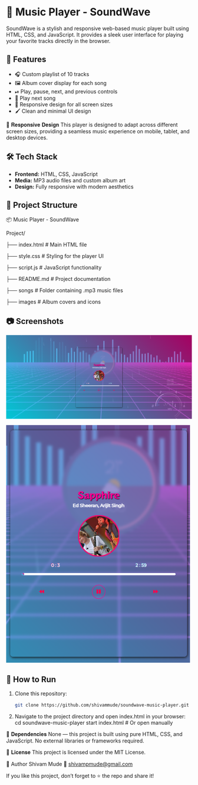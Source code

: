 # 🎵 Music Player - SoundWave 

SoundWave is a stylish and responsive web-based music player built using HTML, CSS, and JavaScript. It provides a sleek user interface for playing your favorite tracks directly in the browser.

## 🚀 Features

- 🎧 Custom playlist of 10 tracks
- 🖼 Album cover display for each song
- ⏯ Play, pause, next, and previous controls
- 🔁 Play next song
- 📱 Responsive design for all screen sizes
- 🖌 Clean and minimal UI design

📱 𝐑𝐞𝐬𝐩𝐨𝐧𝐬𝐢𝐯𝐞 𝐃𝐞𝐬𝐢𝐠𝐧
 This player is designed to adapt across different screen sizes, providing a seamless music experience on mobile, tablet, and desktop devices.

## 🛠 Tech Stack

- **Frontend:** HTML, CSS, JavaScript
- **Media:** MP3 audio files and custom album art
- **Design:** Fully responsive with modern aesthetics

## 📁 Project Structure
📦 Music Player - SoundWave

Project/

├── index.html              # Main HTML file

├── style.css               # Styling for the player UI

├── script.js               # JavaScript functionality

├── README.md               # Project documentation

├── songs                   # Folder containing .mp3 music files

├── images                  # Album covers and icons

## 📷 Screenshots

![Music Player](https://github.com/shivammude/Music-Player-SoundWave/blob/main/Project/Music%20Player.png)

![Music Cards](https://github.com/shivammude/Music-Player-SoundWave/blob/main/Project/Music%20Cards.png)

## 🔧 How to Run

1. Clone this repository:
   ```bash
   git clone https://github.com/shivammude/soundwave-music-player.git

2. Navigate to the project directory and open index.html in your browser:
   cd soundwave-music-player
   start index.html  # Or open manually

📌 𝐃𝐞𝐩𝐞𝐧𝐝𝐞𝐧𝐜𝐢𝐞𝐬
None — this project is built using pure HTML, CSS, and JavaScript. No external libraries or frameworks required.

📜 𝐋𝐢𝐜𝐞𝐧𝐬𝐞
This project is licensed under the MIT License.

👤 Author
Shivam Mude
📧 shivampmude@gmail.com

If you like this project, don’t forget to ⭐ the repo and share it!
